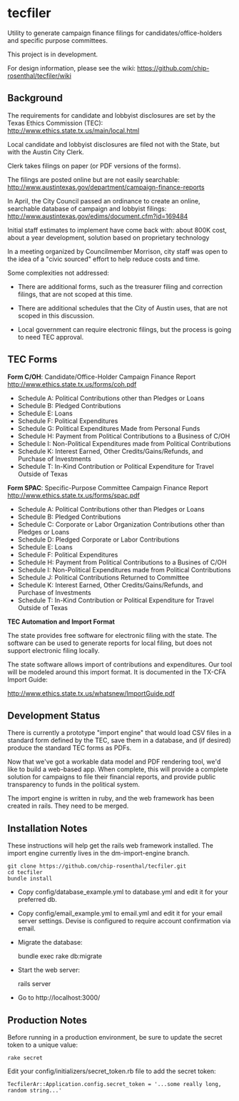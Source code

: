 tecfiler
========

Utility to generate campaign finance filings for candidates/office-holders and specific
purpose committees.

This project is in development.

For design information, please see the wiki: https://github.com/chip-rosenthal/tecfiler/wiki

Background
----------

The requirements for candidate and lobbyist disclosures are set by the Texas
Ethics Commission (TEC): http://www.ethics.state.tx.us/main/local.html

Local candidate and lobbyist disclosures are filed not with the State, but with
the Austin City Clerk.

Clerk takes filings on paper (or PDF versions of the forms).

The filings are posted online but are not easily searchable:
http://www.austintexas.gov/department/campaign-finance-reports

In April, the City Council passed an ordinance to create an online, searchable
database of campaign and lobbyist filings:
http://www.austintexas.gov/edims/document.cfm?id=169484

Initial staff estimates to implement have come back with: about 800K cost,
about a year development, solution based on proprietary technology

In a meeting organized by Councilmember Morrison, city staff was open to the
idea of a "civic sourced" effort to help reduce costs and time.

Some complexities not addressed:

* There are additional forms, such as the treasurer filing and correction
  filings, that are not scoped at this time.

* There are additional schedules that the City of Austin uses, that are not
  scoped in this discussion.

* Local government can require electronic filings, but the process is going to
  need TEC approval.


TEC Forms
---------

**Form C/OH**: Candidate/Office-Holder Campaign Finance Report
http://www.ethics.state.tx.us/forms/coh.pdf

* Schedule A: Political Contributions other than Pledges or Loans
* Schedule B: Pledged Contributions
* Schedule E: Loans
* Schedule F: Political Expenditures
* Schedule G: Political Expenditures Made from Personal Funds
* Schedule H: Payment from Political Contributions to a Business of C/OH
* Schedule I: Non-Political Expenditures made from Political Contributions
* Schedule K: Interest Earned, Other Credits/Gains/Refunds, and Purchase of Investments
* Schedule T: In-Kind Contribution or Political Expenditure for Travel Outside of Texas

**Form SPAC**: Specific-Purpose Committee Campaign Finance Report
http://www.ethics.state.tx.us/forms/spac.pdf

* Schedule A: Political Contributions other than Pledges or Loans
* Schedule B: Pledged Contributions
* Schedule C: Corporate or Labor Organization Contributions other than Pledges or Loans
* Schedule D: Pledged Corporate or Labor Contributions
* Schedule E: Loans
* Schedule F: Political Expenditures
* Schedule H: Payment from Political Contributions to a Busines of C/OH
* Schedule I: Non-Political Expenditures made from Political Contributions
* Schedule J: Political Contributions Returned to Committee
* Schedule K: Interest Earned, Other Credits/Gains/Refunds, and Purchase of Investments
* Schedule T: In-Kind Contribution or Political Expenditure for Travel Outside of Texas

**TEC Automation and Import Format**

The state provides free software for electronic filing with the state. The software can
be used to generate reports for local filing, but does not support electronic filing locally.

The state software allows import of contributions and expenditures. Our tool will be
modeled around this import format. It is documented in the TX-CFA Import Guide:

http://www.ethics.state.tx.us/whatsnew/ImportGuide.pdf


Development Status
------------------

There is currently a prototype "import engine" that would load CSV files in a standard form 
defined by the TEC, save them in a database, and (if desired) produce the standard TEC forms as PDFs.

Now that we've got a workable data model and PDF rendering tool, we'd like to build a web-based app. 
When complete, this will provide a complete solution for campaigns to file their financial reports, 
and provide public transparency to funds in the political system.

The import engine is written in ruby, and the web framework has been created in rails. 
They need to be merged. 


Installation Notes
------------------

These instructions will help get the rails web framework installed. The import engine 
currently lives in the dm-import-engine branch.

    git clone https://github.com/chip-rosenthal/tecfiler.git
    cd tecfiler
    bundle install

- Copy config/database_example.yml to database.yml and edit it for your preferred db.

- Copy config/email_example.yml to email.yml and edit it for your email server settings. Devise is configured to require account confirmation via email.

- Migrate the database:
     
     bundle exec rake db:migrate

- Start the web server:
     
     rails server 

- Go to http://localhost:3000/


Production Notes
----------------

Before running in a production environment, be sure to update the secret token to a unique value:

    rake secret

Edit your config/initializers/secret_token.rb file to add the secret token:

    TecfilerAr::Application.config.secret_token = '...some really long, random string...'

